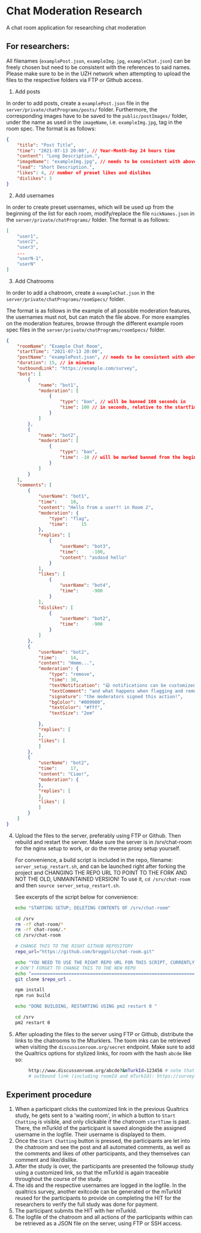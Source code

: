 # Chat Moderation Research
A chat room application for researching chat moderation


## For researchers:
All filenames (`examplePost.json`, `exampleImg.jpg`, `exampleChat.json`) 
can be freely chosen but need to be consistent with the references to said names. Please make sure to be in the UZH network when attempting to upload the files to the respective folders via FTP or Github access.


1. Add posts

In order to add posts, create a `examplePost.json` file in the 
`server/private/chatPrograms/posts/` folder. Furthermore, the corresponding images 
have to be saved to  the `public/postImages/` folder, under the name as used in the 
`imageName`, i.e. `exampleImg.jpg`, tag in the room spec. The format is as follows:
```json
{
    "title": "Post Title",
    "time": "2021-07-13 20:00", // Year-Month-Day 24 hours time
    "content": "Long Description.",
    "imageName": "exampleImg.jpg", // needs to be consistent with above
    "lead": "Short Description.",
    "likes": 4, // number of preset likes and dislikes
    "dislikes": 3
}
```
2. Add usernames

In order to create preset usernames, which will be used up from the beginning
of the list for each room, modify/replace the file `nickNames.json` in the 
`server/private/chatPrograms/` folder. The format is as follows:
```json
[
    "user1",
    "user2",
    "user3",
    ...
    "userN-1",
    "userN"
]
```

3. Add Chatrooms

In order to add a chatroom, create a `exampleChat.json` in the `server/private/chatPrograms/roomSpecs/` folder.

The format is as follows in the example of all possible moderation features,
the usernames must not, but can match the file above. For more examples on 
the moderation features, browse through the different example room spec files 
in the `server/private/chatPrograms/roomSpecs/` folder.

```json
{   
    "roomName": "Example Chat Room",
    "startTime": "2021-07-13 20:00",
    "postName": "examplePost.json", // needs to be consistent with above
    "duration": 15, // in minutes
    "outboundLink": "https://example.com/survey",
    "bots": [
        {
            "name": "bot1",
            "moderation": [
                {
                    "type": "ban", // will be banned 100 seconds in
                    "time": 100 // in seconds, relative to the startTime
                }
            ]
        },
        {
            "name": "bot2",
            "moderation": [
                {
                    "type": "ban",
                    "time": -10 // will be marked banned from the beginning
                }
            ]
        }
    ],
    "comments": [
        {
            "userName": "bot1",
            "time":     10,
            "content": "Hello from a user?! in Room 2",
            "moderation": {
                "type": "flag",
                "time":     15
            },
            "replies": [
                {
                    "userName": "bot3",
                    "time":     -100,
                    "content": "asdasd hello"
                }
            ],
            "likes": [
                {
                    "userName": "bot4",
                    "time":     -900
                }
            ],
            "dislikes": [
                {
                    "userName": "bot2",
                    "time":     -900
                }
            ]
        },
        {
            "userName": "bot2",
            "time":     14,
            "content": "Hmmm...",
            "moderation": {
                "type": "remove",
                "time": 30,
                "textNotification": "😃 notifications can be customized! this is the notification of removing the comment by bot2 with content 'Hmmm...'",
                "textComment": "and what happens when flagging and removing too. the same styling is used as for notifications.",
                "signature": "the moderators signed this action!",
                "bgColor": "#009900",
                "textColor": "#fff",
                "textSize": "2em"

            },
            "replies": [
            ],
            "likes": [
            ]
        },
        {
            "userName": "bot2",
            "time":     17,
            "content": "Ciao!",
            "moderation": {
            },
            "replies": [
            ],
            "likes": [
            ]
        }
    ]
}
```

4. Upload the files to the server, preferably using FTP or Github. Then rebuild  and restart the server. Make sure the server is in /srv/chat-room for the nginx setup to work, or do the reverse proxy setup yourself. 
   
   For convenience, a build script is included in the repo, filename: `server_setup_restart.sh`, and can be launched right after forking the project and CHANGING THE REPO URL TO POINT TO THE FORK AND NOT THE OLD, UNMAINTAINED VERSION! 
   To use it, `cd /srv/chat-room` and then `source server_setup_restart.sh`.
    
    See excerpts of the script below for convenience:  
    ```bash
    echo "STARTING SETUP; DELETING CONTENTS OF /srv/chat-room"

    cd /srv
    rm -rf chat-room/*
    rm -rf chat-room/.*
    cd /srv/chat-room

    # CHANGE THIS TO THE RIGHT GITHUB REPOSITORY
    repo_url="https://github.com/broggoli/chat-room.git"

    echo "YOU NEED TO USE THE RIGHT REPO URL FOR THIS SCRIPT, CURRENTLY: " $repo_url
    # DON'T FORGET TO CHANGE THIS TO THE NEW REPO
    echo "==============================================================="
    git clone $repo_url .

    npm install
    npm run build

    echo "DONE BUILDING, RESTARTING USING pm2 restart 0 "

    cd /srv
    pm2 restart 0
    ```

5. After uploading the files to the server using FTP or Github, distribute the links to the chatrooms to the Mturklers. The toom inks can be retrieved when visiting the `discussionroom.org/secret` endpoint. Make sure to add the Qualtrics options for stylized links, for room with the hash `abcde` like so:
   ```bash
        http://www.discussonroom.org/abcde?&mTurkId=123456 # note that the mTurkId is added after the questionmark, with a leading ampersand. 
        # outbound link (including roomId and mTurkId): https://survey.com/example?&roomId=abcde&mTurkId=123456
   ```
   
## Experiment procedure
1. When a participant clicks the customized link in the previous Qualtrics study, he gets sent to a 'waiting room', in which a button to `Start Chatting` is visible, and only clickable if the chatroom `startTime` is past. There, the mTurkId of the participant is saved alongside the assigned username in the logfile.
    Their username is displayed to them.
2. Once the `Start Chatting` button is pressed, the participants are let into the chatroom and see the post and all automated comments, as well as the comments and likes of other participants, and they themselves can comment and like/dislike. 
3. After the study is over, the participants are presented the followup study using a customized link, so that the mTurkId is again traceable throughout the course of the study.
4. The ids and the respective usernames are logged in the logfile. In the qualtrics survey, another exitcode can be generated or the mTurkId reused for the participants to provide on completing the HIT for the researchers to verify the full study was done for payment.
5. The participant submits the HIT with her mTurkId.
6. The logfile of the chatroom and all actions of the participants within can be retrieved as a JSON file on the server, using FTP or SSH access.
